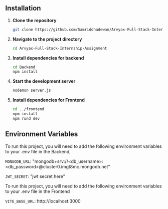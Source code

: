 ## Installation

1. **Clone the repository**  
   ```bash
   git clone https://github.com/Samriddhadewan/Arvyax-Full-Stack-Internship-Assignment.git

2. **Navigate to the project directory**  
   ```bash
   cd Arvyax-Full-Stack-Internship-Assignment

3. **Install dependencies for backend**  
   ```bash
   cd Backend
   npm install

4. **Start the development server**  
   ```bash
   nodemon server.js

5. **Install dependencies for Frontend**  
   ```bash
   cd ../frontend
   npm install
   npm rund dev
## Environment Variables

To run this project, you will need to add the following environment variables to your .env file in the Backend,

`MONGODB_URL`: "mongodb+srv://<db_username>:<db_password>@cluster0.imgt8mc.mongodb.net"

`JWT_SECRET`: "jwt secret here"

To run this project, you will need to add the following environment variables to your .env file in the Frontend 

`VITE_BASE_URL`: http://localhost:3000
